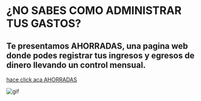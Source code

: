 # ¿NO SABES COMO ADMINISTRAR TUS GASTOS?    
## Te presentamos AHORRADAS, una pagina web donde podes registrar tus ingresos y egresos de dinero llevando un control mensual.    
[hace click aca AHORRADAS](https://crismi22.github.io/tp-ahorradas/)

![gif](https://media.giphy.com/media/3o6UB5RrlQuMfZp82Y/giphy.gif)
